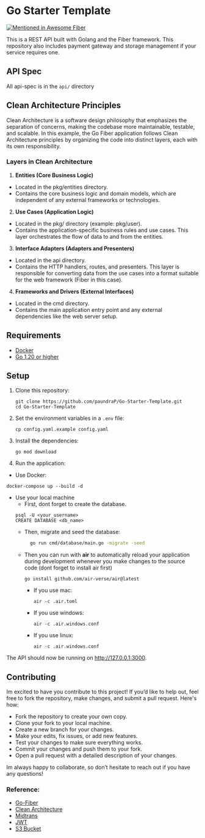 # Go Starter Template

[![Mentioned in Awesome Fiber](https://awesome.re/mentioned-badge-flat.svg)](https://github.com/gofiber/awesome-fiber)

This is a REST API built with Golang and the Fiber framework. This repository also includes payment gateway and storage management if your service requires one.

## API Spec

All api-spec is in the `api/` directory

## Clean Architecture Principles

Clean Architecture is a software design philosophy that emphasizes the separation of concerns, making the codebase more maintainable, testable, and scalable. In this example, the Go Fiber application follows Clean Architecture principles by organizing the code into distinct layers, each with its own responsibility.

### Layers in Clean Architecture

1. **Entities (Core Business Logic)**

- Located in the pkg/entities directory.
- Contains the core business logic and domain models, which are independent of any external frameworks or technologies.

2. **Use Cases (Application Logic)**

- Located in the pkg/ directory (example: pkg/user).
- Contains the application-specific business rules and use cases. This layer orchestrates the flow of data to and from the entities.

3. **Interface Adapters (Adapters and Presenters)**

- Located in the api directory.
- Contains the HTTP handlers, routes, and presenters. This layer is responsible for converting data from the use cases into a format suitable for the web framework (Fiber in this case).

4. **Frameworks and Drivers (External Interfaces)**

- Located in the cmd directory.
- Contains the main application entry point and any external dependencies like the web server setup.

## Requirements

- [Docker](https://www.docker.com/)
- [Go 1.20 or higher](https://go.dev/dl/)

## Setup

1. Clone this repository:
   ```shell
   git clone https://github.com/paundraP/Go-Starter-Template.git
   cd Go-Starter-Template
   ```
2. Set the environment variables in a `.env` file:
   ```shell
   cp config.yaml.example config.yaml
   ```
3. Install the dependencies:
   ```shell
   go mod download
   ```
4. Run the application:
- Use Docker:
```shell
docker-compose up --build -d
```
- Use your local machine
    - First, dont forget to create the database.
    ```shell
    psql -U <your_username>
    CREATE DATABASE <db_name>
    ```
    - Then, migrate and seed the database:
        ```bash
          go run cmd/database/main.go -migrate -seed
        ```
    - Then you can run with **air** to automatically reload your application during development whenever you make changes to the source code (dont forget to install air first)
        ```shell
        go install github.com/air-verse/air@latest
        ```
    
        - If you use mac:
          ```shell
          air -c .air.toml
          ```
        - If you use windows:
          ```shell
          air -c .air.windows.conf
          ```
        - If you use linux:
          ```shell
          air -c .air.windows.conf
          ```
The API should now be running on http://127.0.0.1:3000.

## Contributing

Im excited to have you contribute to this project! If you’d like to help out, feel free to fork the repository, make changes, and submit a pull request. Here's how:

- Fork the repository to create your own copy.
- Clone your fork to your local machine.
- Create a new branch for your changes.
- Make your edits, fix issues, or add new features.
- Test your changes to make sure everything works.
- Commit your changes and push them to your fork.
- Open a pull request with a detailed description of your changes.

Im always happy to collaborate, so don’t hesitate to reach out if you have any questions!


### Reference:

- [Go-Fiber](https://github.com/gofiber/recipes/tree/master/clean-architecture)
- [Clean Architecture](https://8thlight.com/blog/uncle-bob/2012/08/13/the-clean-architecture.html)
- [Midtrans](https://github.com/Midtrans/midtrans-go)
- [JWT](https://github.com/golang-jwt/jwt)
- [S3 Bucket](https://github.com/aws/aws-sdk-go-v2)
